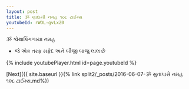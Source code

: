 ```yaml
---
layout: post
title: ૐ ણાદાયી નમહ ૧૦૮ ટાઈમ્સ
youtubeId: rWOL-gvLxZ0
---
```

 
 
 ૐ શ્વેથાપિંગળાયા નમહ  
 
 -  જે એક તરફ સફેદ અને બીજી બાજુ લાલ છે 
 
  
 
  
 
 
 
 
 
 


{% include youtubePlayer.html id=page.youtubeId %}
 
[Next]({{ site.baseurl }}{% link  split2/_posts/2016-06-07-ૐ સુતાપાસે નમહ ૧૦૮ ટાઈમ્સ.md%})
 
